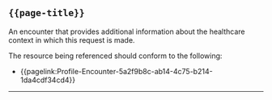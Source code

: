 ## <code>{{page-title}}</code>
	
An encounter that provides additional information about the healthcare context in which this request is made.

The resource being referenced should conform to the following:
- {{pagelink:Profile-Encounter-5a2f9b8c-ab14-4c75-b214-1da4cdf34cd4}}

---
